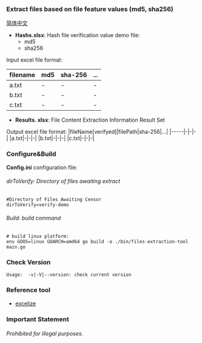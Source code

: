### Extract files based on file feature values (md5, sha256)

[简体中文](README.zh-CN.md)

* **Hashs.xlsx**: Hash file verification value demo file:
    * md5
    * sha256

Input excel file format:

|filename|md5|sha-256|...|
|-----|-|-|-|
|a.txt|-|-|-|
|b.txt|-|-|-|
|c.txt|-|-|-|


* **Results. xlsx**: File Content Extraction Information Result Set

Output excel file format:
|fileName[verifyed]|filePath|sha-256|...|
|-----|-|-|-|
|a.txt|-|-|-|
|b.txt|-|-|-|
|c.txt|-|-|-|

### Configure&Build

**Config.ini** configuration file:

###### dirToVerify: Directory of files awaiting extract

```
#Directory of Files Awaiting Censor
dirToVerify=verify-demo
```

###### Build: build command

```
# build linux platform:
env GOOS=linux GOARCH=amd64 go build -o ./bin/files-extraction-tool main.go
```

### Check Version

```
Usage:  -v|-V|--version: check current version
```

### Reference tool
* [excelize](https://github.com/xuri/excelize/v2)

### Important Statement

###### Prohibited for illegal purposes.
